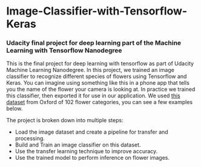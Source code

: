 # Image-Classifier-with-Tensorflow-Keras
### Udacity final project for deep learning part of the Machine Learning with Tensorflow Nanodegree

This is the final project for deep learning with tensorflow as part of Udacity Machine Learning Nanodegree. In this project, we trained an image classifier to recognize different species of flowers using Tensorflow and Keras. You can imagine using something like this in a phone app that tells you the name of the flower your camera is looking at. In practice we trained this classifier, then exported it for use in our application. We used [this dataset](http://www.robots.ox.ac.uk/~vgg/data/flowers/102/index.html) from Oxford of 102 flower categories, you can see a few examples below. 



The project is broken down into multiple steps:

* Load the image dataset and create a pipeline for transfer and processing.
* Build and Train an image classifier on this dataset.
* Use the transfer learning technique to improve accuracy.
* Use the trained model to perform inference on flower images.

